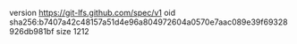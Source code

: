 version https://git-lfs.github.com/spec/v1
oid sha256:b7407a42c48157a51d4e96a804972604a0570e7aac089e39f69328926db981bf
size 1212
